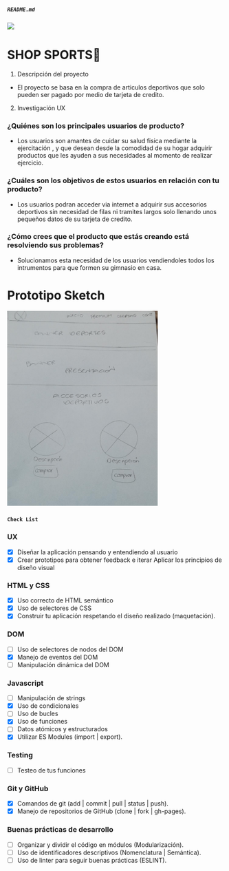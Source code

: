 
##### `README.md`
<p aling="center"> <img src="https://i.linio.com/cms/adc7b286-5d6c-11ea-a479-b6ca153e7bd2.webp" width="800" > </p>

# SHOP SPORTS🏀

1. Descripción del proyecto
* El proyecto se basa en la compra de articulos deportivos  que solo pueden ser pagado por medio de tarjeta de credito.
2. Investigación UX

### ¿Quiénes son los principales usuarios de producto?
 * Los usuarios son amantes de cuidar su salud fisica mediante la ejercitación , y que desean desde la comodidad de su hogar adquirir productos que les ayuden a sus necesidades al momento de realizar ejercicio.
### ¿Cuáles son los objetivos de estos usuarios en relación con tu producto?
* Los usuarios podran acceder via internet a adquirir sus accesorios deportivos 
sin necesidad de filas ni tramites largos solo llenando unos pequeños datos de su tarjeta de credito.
### ¿Cómo crees que el producto que estás creando está resolviendo sus problemas?
*  Solucionamos esta necesidad de los usuarios vendiendoles todos los intrumentos para que formen su gimnasio en casa.

  # Prototipo Sketch
<p aling="center"><img src="https://github.com/Danicode0210/BOG001-card-validation/blob/master/src/images/sketch1.jpeg" width="350"> </p>


#### `Check List` 
### UX
- [x] Diseñar la aplicación pensando y entendiendo al usuario
- [x] Crear prototipos para obtener feedback e iterar
 Aplicar los principios de diseño visual
### HTML y CSS
- [x] Uso correcto de HTML semántico
- [x] Uso de selectores de CSS
- [x] Construir tu aplicación respetando el diseño realizado (maquetación).
### DOM
 - [ ] Uso de selectores de nodos del DOM
 - [x] Manejo de eventos del DOM
 - [ ] Manipulación dinámica del DOM
### Javascript
 - [ ] Manipulación de strings
 - [x] Uso de condicionales
 - [ ] Uso de bucles
 - [x] Uso de funciones
 - [ ] Datos atómicos y estructurados
 - [x] Utilizar ES Modules (import | export).
### Testing
 - [ ] Testeo de tus funciones
### Git y GitHub
- [x] Comandos de git (add | commit | pull | status | push).
- [x] Manejo de repositorios de GitHub (clone | fork | gh-pages).
### Buenas prácticas de desarrollo
 - [ ] Organizar y dividir el código en módulos (Modularización).
 - [ ] Uso de identificadores descriptivos (Nomenclatura | Semántica).
 - [ ] Uso de linter para seguir buenas prácticas (ESLINT).
